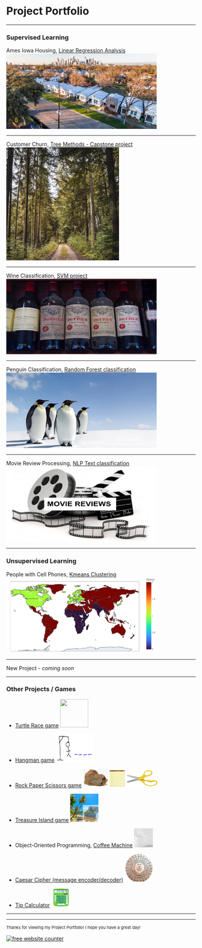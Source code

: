 # Project Portfolio

---

### Supervised Learning 

Ames Iowa Housing, 
[Linear Regression Analysis](https://github.com/Joseph-J-Burton/Linear_Regression_project)
<img src="images/houses.PNG"
     width="400"
     height="200"/>

---
Customer Churn, 
[Tree Methods - Capstone project](https://github.com/Joseph-J-Burton/Supervised-Learning-Capstone)
<img src="images/Forest.PNG"
     width="300"
     height="300"/>

---
Wine Classification,
[SVM project](https://github.com/Joseph-J-Burton/support-vector-machine)
<img src="images/wine.jpg"
     width="400"
     height="200"/>

---
Penguin Classification,
[Random Forest classification](https://github.com/Joseph-J-Burton/random-forest-classification)
<img src="images/penguin.PNG"
     width="400"
     height="200"/>

---
Movie Review Processing, 
[NLP Text classification](https://github.com/Joseph-J-Burton/NLP-text-classification)
<img src="images/movie.PNG"
     width="400"
     height="200"/>

---

### Unsupervised Learning

People with Cell Phones, 
[Kmeans Clustering](https://github.com/Joseph-J-Burton/Kmeans-Clustering)
<img src="images/cluster_map.PNG"
     width="400"
     height="200"/>

---
New Project - _coming soon_

---

### Other Projects / Games

- [Turtle Race game](https://github.com/Joseph-J-Burton/Turtle_Races) <img src="images/running-turtle.ico" width="75" height="75"/>  

- [Hangman game](https://github.com/Joseph-J-Burton/Hangman-game) <img src="images/hang_man.PNG" width="100" height="75"/>

- [Rock Paper Scissors game](https://github.com/Joseph-J-Burton/rock-paper-scissors_game) <img src="images/rock_paper_scissors.PNG" width="200" height="50"/>

- [Treasure Island game](https://github.com/Joseph-J-Burton/treasure_island) <img src="images/treasure_island.PNG" width="75" height="75"/>

- Object-Oriented Programming, [Coffee Machine](https://github.com/Joseph-J-Burton/oop-coffee-machine) <img src="images/coffee.PNG" width="50" height="50"/>  

- [Caesar Cipher (message encoder/decoder)](https://github.com/Joseph-J-Burton/caesar-cipher) <img src="images/decoder.PNG" width="75" height="75"/>
  
- [Tip Calculator](https://github.com/Joseph-J-Burton/tip-calculator) <img src="images/calculator.PNG" width="50" height="50"/>

---



---
<p style="font-size:11px">Thanks for viewing my Project Portfolio! I hope you have a great day!</p>
<!-- Remove above message if you don't want -->


<a href="https://www.freecounterstat.com" title="free website counter"><img src="https://counter4.optistats.ovh/private/freecounterstat.php?c=d5q35yyhlb3psu7ha6ddyzzjrehyndqr" border="0" title="free website counter" alt="free website counter"></a>
